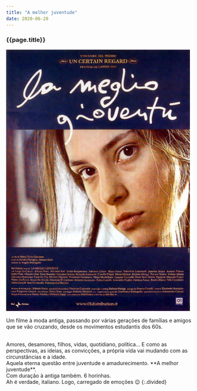 ```yaml
---
title: "A melhor juventude"
date: 2020-06-20
---
```


### {{page.title}} ###
![juventude](assets/images/film-list/flm_23.jpg)

Um filme à moda antiga, passando por várias gerações de famílias e amigos que se vão cruzando, desde os movimentos estudantis dos 60s.

<br/>
Amores, desamores, filhos, vidas, quotidiano, política... E como as perspectivas, as ideias, as convicções, a própria vida vai mudando com as circunstâncias e a idade.

<br/>
Aquela eterna questão entre juventude e amadurecimento. **A melhor juventude**.

<br/>
Com duração à antiga também. 6 horinhas.

<br/>
Ah é verdade, italiano. Logo, carregado de emoções 😉
{:.divided}